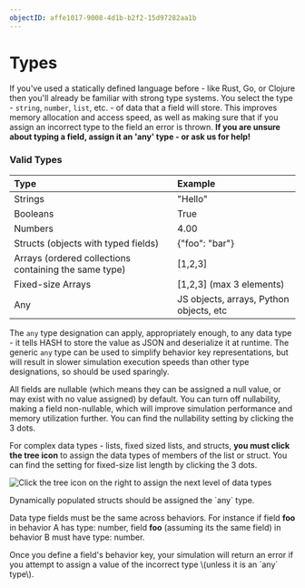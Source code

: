 ```yaml
---
objectID: affe1017-9008-4d1b-b2f2-15d97282aa1b
---
```


# Types

If you've used a statically defined language before - like Rust, Go, or Clojure then you'll already be familiar with strong type systems. You select the type - `string`, `number`, `list`, etc. - of data that a field will store. This improves memory allocation and access speed, as well as making sure that if you assign an incorrect type to the field an error is thrown. **If you are unsure about typing a field, assign it an 'any' type - or ask us for help!**

### Valid Types

| Type | Example |
| :--- | :--- |
| Strings | "Hello" |
| Booleans | True |
| Numbers | 4.00 |
| Structs \(objects with typed fields\) | {"foo": "bar"} |
| Arrays \(ordered collections containing the same type\) | \[1,2,3\] |
| Fixed-size Arrays | \[1,2,3\] \(max 3 elements\) |
| Any | JS objects, arrays, Python objects, etc |

The `any` type designation can apply, appropriately enough, to any data type - it tells HASH to store the value as JSON and deserialize it at runtime. The generic `any` type can be used to simplify behavior key representations, but will result in slower simulation execution speeds than other type designations, so should be used sparingly.

All fields are nullable \(which means they can be assigned a null value, or may exist with no value assigned\) by default. You can turn off nullability, making a field non-nullable, which will improve simulation performance and memory utilization further. You can find the nullability setting by clicking the 3 dots.

For complex data types - lists, fixed sized lists, and structs, **you must click the tree icon** to assign the data types of members of the list or struct. You can find the setting for fixed-size list length by clicking the 3 dots. 

![Click the tree icon on the right to assign the next level of data types](https://cdn-us1.hash.ai/site/docs/screen-shot-2020-11-24-at-5.36.17-pm.png)

<Hint style="info">
Dynamically populated structs should be assigned the `any` type.
</Hint>

Data type fields must be the same across behaviors. For instance if field **foo** in behavior A has type: number, field **foo** \(assuming its the same field\) in behavior B must have type: number.

<Hint style="warning">
Once you define a field's behavior key, your simulation will return an error if you attempt to assign a value of the incorrect type \(unless it is an `any` type\).
</Hint>

